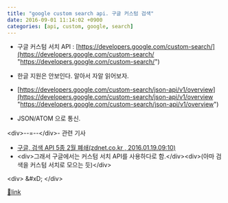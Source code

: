 ```yaml
---
title: "google custom search api. 구글 커스텀 검색"
date: 2016-09-01 11:14:02 +0900
categories: [api, custom, google, search]
---
```


  
- 구글 커스텀 서치 API : [https://developers.google.com/custom-search/](https://developers.google.com/custom-search/ "https://developers.google.com/custom-search/")
- 한글 지원은 안보인다. 알아서 자알 읽어보자.

- [https://developers.google.com/custom-search/json-api/v1/overview](https://developers.google.com/custom-search/json-api/v1/overview "https://developers.google.com/custom-search/json-api/v1/overview")
- JSON/ATOM 으로 통신.


&lt;div&gt;--=--&lt;/div&gt;- 관련 기사
- [구글, 검색 API 5종 2월 폐쇄(zdnet.co.kr , 2016.01.19.09:10)](http://www.zdnet.co.kr/news/news_view.asp?artice_id=20160119085715 "구글, 검색 API 5종 2월 폐쇄(zdnet.co.kr , 2016.01.19.09:10)")
- &lt;div&gt;그래서 구글에서는 커스텀 서치 API를 사용하다로 함.&lt;/div&gt;&lt;div&gt;(아마 검색을 커스텀 서치로 모으는 듯)&lt;/div&gt;



&lt;div&gt;  &amp;#xD;
&lt;/div&gt;


[🔗link](http://www.mins01.com/mh/tech/read/1032)